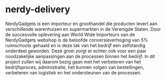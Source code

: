 # nerdy-delivery
NerdyGadgets is een importeur en groothandel die producten levert aan verschillende warenhuizen en supermarkten in de Verenigde Staten. Door de succesvolle oplevering aan World Wide Importeurs van de NerdyGadgets webshop is de beloofde conversieverhoging van 5% ruimschoots gehaald en is deze tak van het bedrijf een zelfstandig onderdeel geworden. Deze groei zorgt er echter ook voor een paar noodzakelijke aanpassingen aan de processen binnen het bedrijf. In dit project zullen wij daarom bezig gaan met het verbeteren van het bedrijfsproces, administratie, het kunnen volgen van bestellingen, verbeteren van logistiek en het ondersteunen van de processen.
